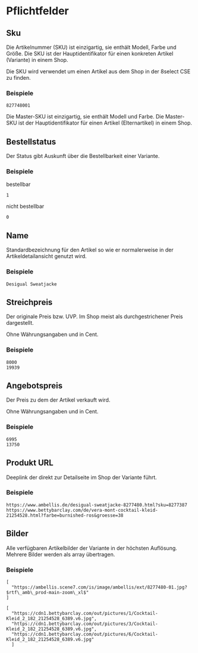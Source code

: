 # Pflichtfelder

## Sku

Die Artikelnummer \(SKU\) ist einzigartig, sie enthält Modell, Farbe und Größe. Die SKU ist der Hauptidentifikator für einen konkreten Artikel \(Variante\) in einem Shop.

Die SKU wird verwendet um einen Artikel aus dem Shop in der 8select CSE zu finden.

### Beispiele

```text
827748001
```

Die Master-SKU ist einzigartig, sie enthält Modell und Farbe. Die Master-SKU ist der Hauptidentifikator für einen Artikel \(Elternartikel\) in einem Shop.

## Bestellstatus

Der Status gibt Auskunft über die Bestellbarkeit einer Variante.

### Beispiele

bestellbar

```text
1
```

nicht bestellbar

```text
0
```

## Name

Standardbezeichnung für den Artikel so wie er normalerweise in der Artikeldetailansicht genutzt wird.

### Beispiele

```text
Desigual Sweatjacke
```

## Streichpreis

Der originale Preis bzw. UVP. Im Shop meist als durchgestrichener Preis dargestellt.

Ohne Währungsangaben und in Cent.

### Beispiele

```text
8000
19939
```

## Angebotspreis

Der Preis zu dem der Artikel verkauft wird.

Ohne Währungsangaben und in Cent.

### Beispiele

```text
6995
13750
```

## Produkt URL

Deeplink der direkt zur Detailseite im Shop der Variante führt.

### Beispiele

```text
https://www.ambellis.de/desigual-sweatjacke-8277480.html?sku=8277387
https://www.bettybarclay.com/de/vera-mont-cocktail-kleid-21254528.html?farbe=burnished-ros&groesse=38
```

## Bilder

Alle verfügbaren Artikelbilder der Variante in der höchsten Auflösung. Mehrere Bilder werden als array übertragen.

### Beispiele

```text
[
  "https://ambellis.scene7.com/is/image/ambellis/ext/8277480-01.jpg?$rtf\_amb\_prod-main-zoom\_xl$"
]

[  
  "https://cdn1.bettybarclay.com/out/pictures/1/Cocktail-Kleid_2_182_21254528_6389.v6.jpg",
  "https://cdn1.bettybarclay.com/out/pictures/3/Cocktail-Kleid_2_182_21254528_6389.v6.jpg",
  "https://cdn1.bettybarclay.com/out/pictures/6/Cocktail-Kleid_2_182_21254528_6389.v6.jpg"
  ]
```



